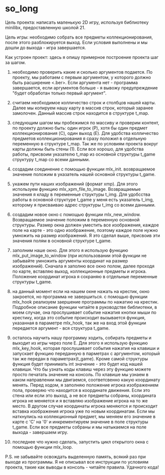 # so_long
Цель проекта: написать маленькую 2D игру, используя библиотеку minilibx, предоставленную школой 21.

Цель игры: необходимо собрать все предметы коллекционирования, после этого разблокируется выход. Если условия выполнены и мы дошли до выхода - игра завершается.

Как устроен проект: здесь я опишу примерное построение проекта шаг за шагом.

1) необходимо проверить какие и сколько аргументов подается. По проекту, мы работаем с первым аргументом, у которого должно быть расширение <.ber>. Если аргумента нет - программа завершается, если аргументов больше - я вывожу предупреждение "будет обработан только первый аргумент".

2) считаем необходимое колличество строк и столбцов нашей карты. Далее мы копируем нашу карту в массив строк, который заранее замолочен. Данный массив строк находится в структуре t_map.

3) следующим шагом мы пробежимся по массиву и проверим контент, по проекту должно быть: один игрок (P), хотя бы один предмет коллекционирования (C), один выход (E). Для удобства колличество предметов коллекционирования я сразу положил в отдельную переменную в структуре t_map. Так же по условиям проекта вокруг карты должны быть стены (1). Если все хорошо, для удобства работы, присвоим указателю t_map из основной структуры t_game структуру t_map со всеми данными.

4) создадим соединение с помощью функции mlx_init. возвращаемое значение положим в указатель нашей основной структуры t_game. 

5) укажем пути наших изображений (формат xmp). Для этого используем функцию mlx_xpm_file_to_image. Возвращаемые значения я кладу в переменные структуры t_img. Для удобсства работы в основной структуре t_game у меня есть указатель t_img, которому я присваиваю адрес структуры t_img со всеми данными.

6) создадим новое окно с помощью функции mlx_new_window. Возвращаемое значение положим в переменную основной структуры. Размер окна должен уместить все изображения, каждое поле на карте - это одно изображение, поэтому каждое поле нужно умножить на размер изображений. Я это сделал выше, присвоив эти значения полям в основной структуре t_game.

7) заполним наше окно. Для этого я использую функцию mlx_put_image_to_window (при использовании этой функции не забывайте умножить аргументы координат на размер изображений). Сначала я заполню все окно полом, далее проходя по карте, вставляю выход, коллекционные предметы и игрока. Положение координат игрока я сохраняю в отдельные переменные структуры t_game.

8) на данный момент если на нашем окне нажать на крестик, окно закроется, но программа не завершиться. с помощью функции mlx_hook реализуем заершение программы по нажатию на крестик. Подробное описание функции читайте в руководстве библиотеки, в моем случае, она прослушивает событие нажатия кнопки мыши по крестику, когда это событие происходит вызывается функция, указанная в параметре mlx_hook, так же на вход этой функции передается аргумент - вся структура t_game.

9) осталось научить нашу программу ходить, собирать предметы и выходит из игры через поле E. Для этого я использую функцию mlx_key_hook, которая прослушивает события нажатия на клавиши и запускает функцию переданную в парметрах с аргументом, который так же передан в параметрах(t_game). Кроме самой структуры функция будет принимать int значение - это будет код нашей клавиши. Что бы узнать коды клавиш через эту функцию можете просто печатать значение на консоль. По клавише мы узнаем в каком направлении мы двигаемся, соответсвенно какую координату менять. Перед ходом, я заполняю положение игрока изображением пола, проверяю что находится в координате движения. Если это стена или если это выход, а не все предметы собраны, координата игрока не меняется и я вставляю изображение игрока на то же место. В другом случае координаты игрока меняются и происходит вставка изображения игрока уже по новым координатам. Если мы наткнулись на коллекционный предмет, мы меняем его значение в карте с 'C' на '0' и инкрементируем значение в поле структуры t_game. Если все предметы собраны и мы натыкаемся на поле выхода - завершаем игру.

10) последнее что нужно сделать, запустить цикл открытого окна с помощью функции mlx_loop.

P.S. не забывайте освождать выделенную память, всякий раз при выходе из программы. Я не описывал все инструкции по условиям проекта, такие как выводы в консоль - читайте правила. Удачного кода!
